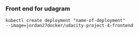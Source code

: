 ### Front end for udagram

<code>kubectl create deployment "name-of-deployment" --image=jordan27docker/udacity-project-4-frontend</code>
